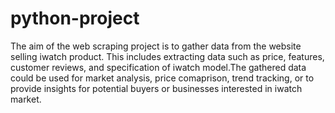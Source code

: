 # python-project
The aim of the web scraping project is to gather data from the website selling iwatch product. This includes extracting data such as price, features, customer reviews, and specification of iwatch model.The gathered data could be used for market analysis, price comaprison, trend tracking, or to provide insights for potential buyers or businesses interested in iwatch market.
